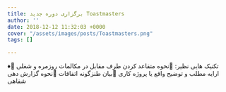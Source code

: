 ```yaml
---
title: برگزاری دوره جدید Toastmasters
author: ''
date: 2018-12-12 11:32:03 +0000
cover: "/assets/images/posts/Toastmasters.png"
tags: []

---
```

♦️تکنیک هایی نظیر:                                                                           📌نحوه متقاعد کردن طرف مقابل در مکالمات روزمره و شغلی                                     📌ارایه مطلب و توضیح واقع یا پروژه کاری                                                      📌بیان طنزگونه اتفاقات                                                                      📌نحوه گزارش دهی شفاهی